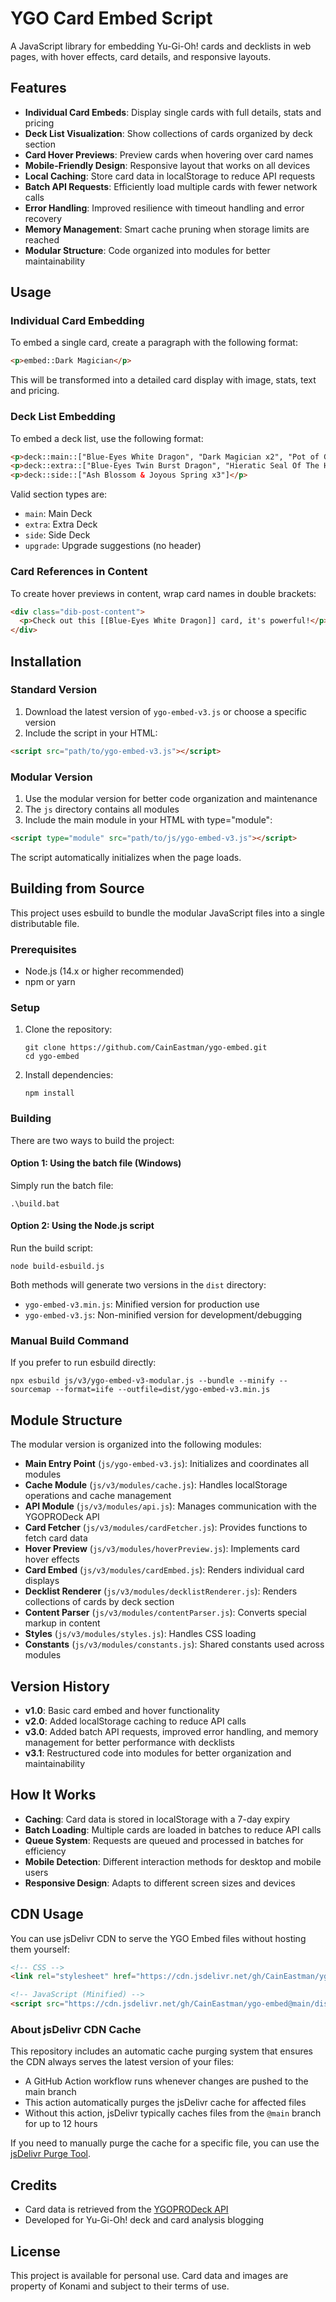 # YGO Card Embed Script

A JavaScript library for embedding Yu-Gi-Oh! cards and decklists in web pages, with hover effects, card details, and responsive layouts.

## Features

- **Individual Card Embeds**: Display single cards with full details, stats and pricing
- **Deck List Visualization**: Show collections of cards organized by deck section
- **Card Hover Previews**: Preview cards when hovering over card names
- **Mobile-Friendly Design**: Responsive layout that works on all devices
- **Local Caching**: Store card data in localStorage to reduce API requests
- **Batch API Requests**: Efficiently load multiple cards with fewer network calls
- **Error Handling**: Improved resilience with timeout handling and error recovery
- **Memory Management**: Smart cache pruning when storage limits are reached
- **Modular Structure**: Code organized into modules for better maintainability

## Usage

### Individual Card Embedding

To embed a single card, create a paragraph with the following format:

```html
<p>embed::Dark Magician</p>
```

This will be transformed into a detailed card display with image, stats, text and pricing.

### Deck List Embedding

To embed a deck list, use the following format:

```html
<p>deck::main::["Blue-Eyes White Dragon", "Dark Magician x2", "Pot of Greed"]</p>
<p>deck::extra::["Blue-Eyes Twin Burst Dragon", "Hieratic Seal Of The Heavenly Spheres"]</p>
<p>deck::side::["Ash Blossom & Joyous Spring x3"]</p>
```

Valid section types are:
- `main`: Main Deck
- `extra`: Extra Deck
- `side`: Side Deck
- `upgrade`: Upgrade suggestions (no header)

### Card References in Content

To create hover previews in content, wrap card names in double brackets:

```html
<div class="dib-post-content">
  <p>Check out this [[Blue-Eyes White Dragon]] card, it's powerful!</p>
</div>
```

## Installation

### Standard Version
1. Download the latest version of `ygo-embed-v3.js` or choose a specific version
2. Include the script in your HTML:

```html
<script src="path/to/ygo-embed-v3.js"></script>
```

### Modular Version
1. Use the modular version for better code organization and maintenance
2. The `js` directory contains all modules
3. Include the main module in your HTML with type="module":

```html
<script type="module" src="path/to/js/ygo-embed-v3.js"></script>
```

The script automatically initializes when the page loads.

## Building from Source

This project uses esbuild to bundle the modular JavaScript files into a single distributable file.

### Prerequisites
- Node.js (14.x or higher recommended)
- npm or yarn

### Setup
1. Clone the repository:
   ```
   git clone https://github.com/CainEastman/ygo-embed.git
   cd ygo-embed
   ```

2. Install dependencies:
   ```
   npm install
   ```

### Building
There are two ways to build the project:

#### Option 1: Using the batch file (Windows)
Simply run the batch file:
```
.\build.bat
```

#### Option 2: Using the Node.js script
Run the build script:
```
node build-esbuild.js
```

Both methods will generate two versions in the `dist` directory:
- `ygo-embed-v3.min.js`: Minified version for production use
- `ygo-embed-v3.js`: Non-minified version for development/debugging

### Manual Build Command
If you prefer to run esbuild directly:
```
npx esbuild js/v3/ygo-embed-v3-modular.js --bundle --minify --sourcemap --format=iife --outfile=dist/ygo-embed-v3.min.js
```

## Module Structure

The modular version is organized into the following modules:

- **Main Entry Point** (`js/ygo-embed-v3.js`): Initializes and coordinates all modules
- **Cache Module** (`js/v3/modules/cache.js`): Handles localStorage operations and cache management
- **API Module** (`js/v3/modules/api.js`): Manages communication with the YGOPRODeck API
- **Card Fetcher** (`js/v3/modules/cardFetcher.js`): Provides functions to fetch card data
- **Hover Preview** (`js/v3/modules/hoverPreview.js`): Implements card hover effects
- **Card Embed** (`js/v3/modules/cardEmbed.js`): Renders individual card displays
- **Decklist Renderer** (`js/v3/modules/decklistRenderer.js`): Renders collections of cards by deck section
- **Content Parser** (`js/v3/modules/contentParser.js`): Converts special markup in content
- **Styles** (`js/v3/modules/styles.js`): Handles CSS loading
- **Constants** (`js/v3/modules/constants.js`): Shared constants used across modules

## Version History

- **v1.0**: Basic card embed and hover functionality
- **v2.0**: Added localStorage caching to reduce API calls
- **v3.0**: Added batch API requests, improved error handling, and memory management for better performance with decklists
- **v3.1**: Restructured code into modules for better organization and maintainability

## How It Works

- **Caching**: Card data is stored in localStorage with a 7-day expiry
- **Batch Loading**: Multiple cards are loaded in batches to reduce API calls
- **Queue System**: Requests are queued and processed in batches for efficiency
- **Mobile Detection**: Different interaction methods for desktop and mobile users
- **Responsive Design**: Adapts to different screen sizes and devices

## CDN Usage

You can use jsDelivr CDN to serve the YGO Embed files without hosting them yourself:

```html
<!-- CSS -->
<link rel="stylesheet" href="https://cdn.jsdelivr.net/gh/CainEastman/ygo-embed@main/js/v3/ygo-embed-v3.css">

<!-- JavaScript (Minified) -->
<script src="https://cdn.jsdelivr.net/gh/CainEastman/ygo-embed@main/dist/ygo-embed-v3.min.js"></script>
```

### About jsDelivr CDN Cache

This repository includes an automatic cache purging system that ensures the CDN always serves the latest version of your files:

- A GitHub Action workflow runs whenever changes are pushed to the main branch
- This action automatically purges the jsDelivr cache for affected files
- Without this action, jsDelivr typically caches files from the `@main` branch for up to 12 hours

If you need to manually purge the cache for a specific file, you can use the [jsDelivr Purge Tool](https://www.jsdelivr.com/tools/purge).

## Credits

- Card data is retrieved from the [YGOPRODeck API](https://db.ygoprodeck.com/api-guide/)
- Developed for Yu-Gi-Oh! deck and card analysis blogging

## License

This project is available for personal use. Card data and images are property of Konami and subject to their terms of use. 